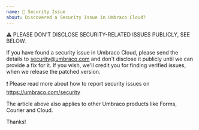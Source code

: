 ```yaml
---
name: 🔐 Security Issue
about: Discovered a Security Issue in Umbraco Cloud?
---
```


⚠️ PLEASE DON'T DISCLOSE SECURITY-RELATED ISSUES PUBLICLY, SEE BELOW.

If you have found a security issue in Umbraco Cloud, please send the details to
security@umbraco.com and don't disclose it publicly until we can provide a fix for
it. If you wish, we'll credit you for finding verified issues, when we release
the patched version.

❗ Please read more about how to report security issues on https://umbraco.com/security

The article above also applies to other Umbraco products like Forms, Courier and Cloud.

Thanks!
